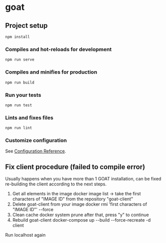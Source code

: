 # goat

## Project setup
```
npm install
```

### Compiles and hot-reloads for development
```
npm run serve
```

### Compiles and minifies for production
```
npm run build
```

### Run your tests
```
npm run test
```

### Lints and fixes files
```
npm run lint
```

### Customize configuration
See [Configuration Reference](https://cli.vuejs.org/config/).

## Fix client procedure (failed to compile error)
Usually happens when you have more than 1 GOAT installation, can be fixed re-building the client according to the next steps.
1. Get all elements in the image
docker image list -> take the first characters of "IMAGE ID" from the repository "goat-client"
2. Delete goat-client from your image
docker rmi 'first characters of "IMAGE ID"' --force
3. Clean cache
docker system prune
after that, press "y" to continue
4. Rebuild goat-client
docker-compose up --build --force-recreate -d client

Run localhost again

